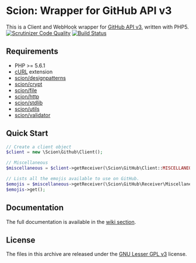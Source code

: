 # Scion: Wrapper for GitHub API v3
This is a Client and WebHook wrapper for [GitHub API v3](http://developer.github.com/v3/), written with PHP5.  
[![Scrutinizer Code Quality](https://scrutinizer-ci.com/g/Scion-Framework/GitHubAPI/badges/quality-score.png?b=master)](https://scrutinizer-ci.com/g/Scion-Framework/GitHubAPI/)
[![Build Status](https://scrutinizer-ci.com/g/Scion-Framework/GitHubAPI/badges/build.png?b=master)](https://scrutinizer-ci.com/g/Scion-Framework/GitHubAPI/build-status/master)

## Requirements
* PHP >= 5.6.1
* [cURL](http://php.net/manual/en/book.curl.php) extension
* [scion/designpatterns](https://github.com/Scion-Framework/DesignPatterns)
* [scion/crypt](https://github.com/Scion-Framework/Crypt)
* [scion/file](https://github.com/Scion-Framework/File)
* [scion/http](https://github.com/Scion-Framework/Http)
* [scion/stdlib](https://github.com/Scion-Framework/Stdlib)
* [scion/utils](https://github.com/Scion-Framework/Utils)
* [scion/validator](https://github.com/Scion-Framework/Validator)

## Quick Start
```php
// Create a client object
$client = new \Scion\Github\Client();

// Miscellaneous
$miscellaneous = $client->getReceiver(\Scion\GitHub\Client::MISCELLANEOUS);

// Lists all the emojis available to use on GitHub.
$emojis = $miscellaneous->getReceiver(\Scion\GitHub\Receiver\Miscellaneous::EMOJIS);
$emojis->get();
```

## Documentation
The full documentation is available in the [wiki section](https://github.com/Scion-Framework/GitHubAPI/wiki).

## License
The files in this archive are released under the [GNU Lesser GPL v3](https://github.com/Scion-Framework/scion-core/blob/develop/LICENSE) license.
